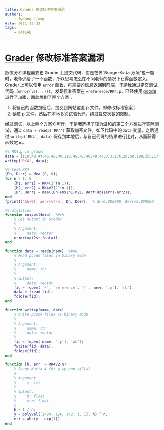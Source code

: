 ```yaml
---
title: Grader 修改标准答案漏洞
authors:
    - Iydong Liang
date: 2021-12-23
tags:
    - MATLAB
---
```


# [Grader](https://grader.mathworks.com/) 修改标准答案漏洞
数值分析课程需要在 Grader 上提交代码，但是在做“Runge-Kutta 方法”这一题时，老师少给了一个函数，所以思考怎么在不问老师的情况下获得函数定义。Grader 上可以使用 `error` 函数，将需要的信息返回到前端，于是我通过提交测试代码（`error(ls(...))`），发现标准答案在 `+reference/RK4.p`，已经使用 [pcode](https://ww2.mathworks.cn/help/matlab/ref/pcode.html) 进行了加密，因此想到了两个方案：

1. 将自己的函数加密后，提交到网站覆盖 p 文件，即修改标准答案；
2. 读取 p 文件，然后在本地多次试验代码，绕过提交次数的限制。

经过测试，以上两个方案均可行，于是我选择了较为温和的第二个方案进行实际测试，通过 `data = readp('RK4')` 获取加密文件，如下代码中的 `data` 变量，之后通过 `writep('RK4', data)` 保存到本地后，与自己代码的结果进行比对，从而获得函数定义。

```matlab linenums="1"
%% RK4.p in grader
data = [118;48;49;46;48;48;118;48;48;46;48;48;0;3;176;28;68;199;255;177;0;0;0;106;0;0;0;158;0;0;0;219;162;242;130;186;91;205;75;116;100;208;18;176;142;50;60;25;27;84;190;124;83;176;154;228;91;143;4;176;23;85;61;180;72;223;17;167;19;51;173;207;216;146;158;220;85;171;122;59;135;147;244;164;18;9;64;186;255;138;4;92;106;132;160;21;35;214;158;244;13;43;145;58;134;104;9;225;10;154;14;142;91;67;82;48;254;241;178;241;173;249;29;236;123;196;242;158;182;55;97;175;31;46;190;60;111;189;145;216;244;0;32;148;153;162;142;146;175;56;179;117;208;223;25;36;100;85;9;86;169;211;205;177;43;40;68;172;119;220;170;117;16;34;230;57;7;172;181;215;142;118;243;253;234;215;115;54;70;221];
writep('RK4', data);

%% test RK4
[Dh, Derr] = deal(0, 0);
for n = 1: 5
    [h1, err1] = RK4(2^(n-1));
    [h2, err2] = RK4v2(2^(n-1));
    [Dh, Derr] = deal(Dh+abs(h1-h2), Derr+abs(err1-err2));
end
fprintf('Δh=%f, Δerr=%f\n', Dh, Derr);  % Δh=0.000000, Δerr=0.000000

%% utilities
function output(data)  %#ok
    % Get output in Grader
    %
    % Argument:
    %     data: vector
    error(mat2str(data));
end

function data = readp(name)  %#ok
    % Read pcode files in binary mode
    %
    % Argument:
    %     name: str
    %
    % Output:
    %     data: vector
    fid = fopen(['+', 'reference', '/', name, '.p'], 'rb');
    data = fread(fid);
    fclose(fid);
end

function writep(name, data)
    % Write pcode files in binary mode
    %
    % Argument:
    %     name: str
    %     data: vector
    %
    fid = fopen([name, '.p'], 'wb');
    fwrite(fid, data);
    fclose(fid);
end

function [h, err] = RK4v2(n)
    % Runge-Kutta 4 for y'=y and y(0)=1
    %
    % Argument:
    %     n: int
    %
    % Output:
    %     h: float
    %     err: float
    %
    h = 1 / n;
    y = polyval([1/24, 1/6, 1/2, 1, 1], h) ^ n;
    err = abs(y - exp(1));
end
```
